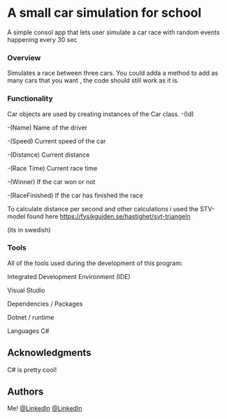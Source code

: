 # A small car simulation for school
A simple consol app that lets user simulate a car race with random events happening every 30 sec

### Overview
Simulates a race between three cars.
You could adda a method to add as many cars that you want , the code should still work as it is.
### Functionality
Car objects are used by creating instances of the Car class.
-(Id)

-(Name) Name of the driver

-(Speed) Current speed of the car

-(Distance) Current distance

-(Race Time) Current race time

-(Winner) If the car won or not

-(RaceFinished) If the car has finished the race
<br>

To calculate distance per second and other calculations i used the STV-model found here 
https://fysikguiden.se/hastighet/svt-triangeln

(its in swedish)

### Tools

All of the tools used during the development of this program:

Integrated Development Environment (IDE)

Visual Studio

Dependencies / Packages

Dotnet / runtime

Languages
C#
## Acknowledgments
C# is pretty cool!

## Authors
 Me!
 [@LinkedIn](https://www.linkedin.com/in/leo-st%C3%A5lenhag-a58a31253/)
 [@LinkedIn](https://www.linkedin.com/in/leo-st%C3%A5lenhag-a58a31253/)




